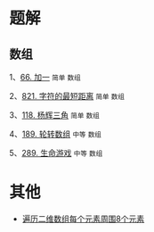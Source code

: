# 题解
## 数组
1、[66. 加一](https://github.com/sinkhaha/algorithm/blob/main/1_plus_one_66.md) `简单` `数组`

2、[821. 字符的最短距离](https://github.com/sinkhaha/algorithm/blob/main/2_shortestToChar_821.md) `简单` `数组`

3、[118. 杨辉三角](https://github.com/sinkhaha/algorithm/blob/main/3_generate_118.md) `简单` `数组`

4、[189. 轮转数组](https://github.com/sinkhaha/algorithm/blob/main/4_rotate_189.md) `中等` `数组`

5、[289. 生命游戏](https://github.com/sinkhaha/algorithm/blob/main/5_gameOfLife_289.md) `中等` `数组`

# 其他
* [遍历二维数组每个元素周围8个元素](https://github.com/sinkhaha/algorithm/blob/main/%E5%85%B6%E4%BB%96/%E9%81%8D%E5%8E%86%E4%BA%8C%E7%BB%B4%E6%95%B0%E7%BB%84%E6%AF%8F%E4%B8%AA%E5%85%83%E7%B4%A0%E5%91%A8%E5%9B%B48%E4%B8%AA%E5%85%83%E7%B4%A0.md)